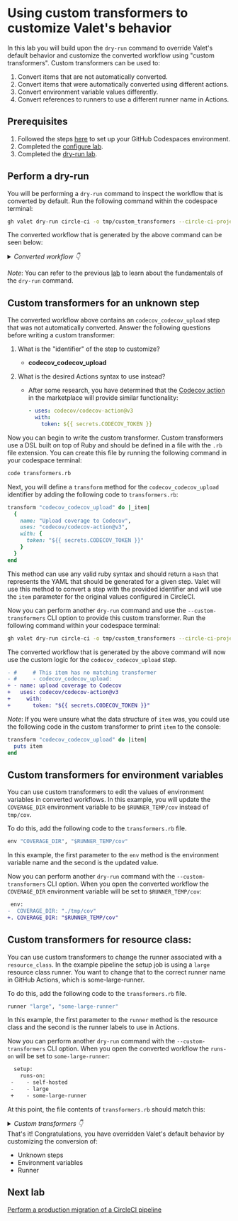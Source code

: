 # Using custom transformers to customize Valet's behavior

In this lab you will build upon the `dry-run` command to override Valet's default behavior and customize the converted workflow using "custom transformers". Custom transformers can be used to:

1. Convert items that are not automatically converted.
2. Convert items that were automatically converted using different actions.
3. Convert environment variable values differently.
4. Convert references to runners to use a different runner name in Actions.

## Prerequisites

1. Followed the steps [here](./readme.md#configure-your-codespace) to set up your GitHub Codespaces environment.
2. Completed the [configure lab](./1-configure.md#configuring-credentials).
3. Completed the [dry-run lab](./3-dry-run.md).

## Perform a dry-run

You will be performing a `dry-run` command to inspect the workflow that is converted by default. Run the following command within the codespace terminal:

```bash
gh valet dry-run circle-ci -o tmp/custom_transformers --circle-ci-project circleci-node-example
```

The converted workflow that is generated by the above command can be seen below:

<details>
  <summary><em>Converted workflow 👇</em></summary>

```yaml
name: labs-data/circleci-node-example/sample
on:
  push:
    branches:
    - main
jobs:
  setup:
    runs-on:
      - self-hosted
      - large
    env:
      COVERAGE_DIR: "./tmp/cov"
    steps:
    - run: mkdir -p $COVERAGE_DIR
  node_test:
    runs-on: ubuntu-latest
    steps:
    - uses: actions/checkout@v2
    - id: npm-cache-dir
      run: echo "::set-output name=dir::$(npm config get cache)"
    - uses: actions/cache@v2
      with:
        path: "${{ steps.npm-cache-dir.outputs.dir }}"
        key: "${{ runner.os }}-node-${{ hashFiles('**/package-lock.json') }}"
        restore-keys: "${{ runner.os }}-node-"
    - run: npm ci
    - run: npm run test
#     # This item has no matching transformer
#     - codecov_codecov_upload:
```

</details>

_Note_: You can refer to the previous [lab](./3-dry-run.md) to learn about the fundamentals of the `dry-run` command.

## Custom transformers for an unknown step

The converted workflow above contains an `codecov_codecov_upload` step that was not automatically converted. Answer the following questions before writing a custom transformer:

1. What is the "identifier" of the step to customize?
    - __codecov_codecov_upload__

2. What is the desired Actions syntax to use instead?
    - After some research, you have determined that the [Codecov action](https://github.com/marketplace/actions/codecov) in the marketplace will provide similar functionality:

      ```yaml
      - uses: codecov/codecov-action@v3
        with:
          token: ${{ secrets.CODECOV_TOKEN }}
      ```

Now you can begin to write the custom transformer. Custom transformers use a DSL built on top of Ruby and should be defined in a file with the `.rb` file extension. You can create this file by running the following command in your codespace terminal:

```bash
code transformers.rb
```

Next, you will define a `transform` method for the `codecov_codecov_upload` identifier by adding the following code to `transformers.rb`:

```ruby
transform "codecov_codecov_upload" do |_item|
  {
    name: "Upload coverage to Codecov",
    uses: "codecov/codecov-action@v3",
    with: { 
      token: "${{ secrets.CODECOV_TOKEN }}" 
    }
  }
end
```

This method can use any valid ruby syntax and should return a `Hash` that represents the YAML that should be generated for a given step. Valet will use this method to convert a step with the provided identifier and will use the `item` parameter for the original values configured in CircleCI.

Now you can perform another `dry-run` command and use the `--custom-transformers` CLI option to provide this custom transformer. Run the following command within your codespace terminal:

```bash
gh valet dry-run circle-ci -o tmp/custom_transformers --circle-ci-project circleci-node-example --custom-transformers transformers.rb
```

The converted workflow that is generated by the above command will now use the custom logic for the `codecov_codecov_upload` step.

```diff
- #     # This item has no matching transformer
- #     - codecov_codecov_upload:
+ - name: upload coverage to Codecov
+   uses: codecov/codecov-action@v3
+     with:
+       token: "${{ secrets.CODECOV_TOKEN }}"
```

_Note_: If you were unsure what the data structure of `item` was, you could use the following code in the custom transformer to print `item` to the console:

```ruby
transform "codecov_codecov_upload" do |item|
  puts item
end
```

## Custom transformers for environment variables

You can use custom transformers to edit the values of environment variables in converted workflows. In this example, you will update the `COVERAGE_DIR` environment variable to be `$RUNNER_TEMP/cov` instead of `tmp/cov`.

To do this, add the following code to the `transformers.rb` file.

```ruby
env "COVERAGE_DIR", "$RUNNER_TEMP/cov"
```

In this example, the first parameter to the `env` method is the environment variable name and the second is the updated value.

Now you can perform another `dry-run` command with the `--custom-transformers` CLI option.  When you open the converted workflow the `COVERAGE_DIR` environment variable will be set to `$RUNNER_TEMP/cov`:

```diff
 env:
-  COVERAGE_DIR: "./tmp/cov"
+. COVERAGE_DIR: "$RUNNER_TEMP/cov"
```

## Custom transformers for resource class:
You can use custom transformers to change the runner associated with a `resource_class`.  In the example pipeline the setup job is using a `large` resource class runner.  You want to change that to the correct runner name in GitHub Actions, which is some-large-runner.  

To do this, add the following code to the `transformers.rb` file.

```ruby
runner "large", "some-large-runner"
```

In this example, the first parameter to the `runner` method is the resource class and the second is the runner labels to use in Actions.

Now you can perform another `dry-run` command with the `--custom-transformers` CLI option.  When you open the converted workflow the `runs-on` will be set to `some-large-runner`:

```diff
  setup:
    runs-on:
 -    - self-hosted
 -    - large
 +    - some-large-runner
```

At this point, the file contents of `transformers.rb` should match this:

<details>
  <summary><em>Custom transformers 👇</em></summary>

```ruby
env "COVERAGE_DIR", "$RUNNER_TEMP/cov"
runner "large", "some-large-runner"

transform "codecov_codecov_upload" do |_item|
  {
    name: "Upload coverage to Codecov",
    uses: "codecov/codecov-action@v3",
    with: { token: "${{ secrets.CODECOV_TOKEN }}" }
  }
end
```

</details>
That's it! Congratulations, you have overridden Valet's default behavior by customizing the conversion of:

- Unknown steps
- Environment variables
- Runner

## Next lab

[Perform a production migration of a CircleCI pipeline](5-migrate.md)
